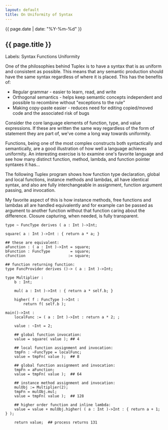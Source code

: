 ```yaml
---
layout: default
title: On Uniformity of Syntax
---
```

{{ page.date | date: "%Y-%m-%d" }}
## {{ page.title }}

Labels: Syntax Functions Uniformity

One of the philosophies behind Tuplex is to have a syntax that is as uniform and consistent as possible. This means that any semantic production should have the same syntax regardless of where it is placed. This has the benefits of:
* Regular grammar - easier to learn, read, and write
* Orthogonal semantics - helps keep semantic concepts independent and possible to recombine without "exceptions to the rule"
* Making copy-paste easier - reduces need for editing copied/moved code and the associated risk of bugs

Consider the core language elements of function, type, and value expressions. If these are written the same way regardless of the form of statement they are part of, we've come a long way towards uniformity.

Functions, being one of the most complex constructs both syntactically and semantically, are a good illustration of how well a language achieves uniformity. An interesting exercise is to examine one's favorite language and see how many distinct function, method, lambda, and function pointer syntaxes it has...

The following Tuplex program shows how function type declaration, global and local functions, instance methods and lambdas, all have identical syntax, and also are fully interchangeable in assignment, function argument passing, and invocation.

My favorite aspect of this is how instance methods, free functions and lambdas all are handled equivalently and for example can be passed as argument to another function without that function caring about the difference. Closure capturing, when needed, is fully transparent.

```
type ~ FuncType derives ( a : Int )->Int;

square( a : Int )->Int : { return a * a; }

## these are equivalent:
aFunction : ( a : Int )->Int = square;
bFunction : FuncType         = square;
cFunction                   := square;

## function returning function:
type FuncProvider derives ()-> ( a : Int )->Int;

type Multiplier :
    b : Int;

    mul( a : Int )->Int : { return a * self.b; }

    higher( f : FuncType )->Int :
        return f( self.b );

main()->Int :
    localFunc := ( a : Int )->Int : return a * 2; ;

    value : ~Int = 2;

    ## global function invocation:
    value = square( value ); ## 4

    ## local function assignment and invocation:
    tmpFn : ~FuncType = localFunc;
    value = tmpFn( value );  ## 8

    ## global function assignment and invocation:
    tmpFn = aFunction;
    value = tmpFn( value );  ## 64

    ## instance method assignment and invocation:
    mulObj := Multiplier(2);
    tmpFn = mulObj.mul;
    value = tmpFn( value );  ## 128

    ## higher order function and inline lambda:
    value = value + mulObj.higher( ( a : Int )->Int : { return a + 1; } );

    return value;  ## process returns 131
```

